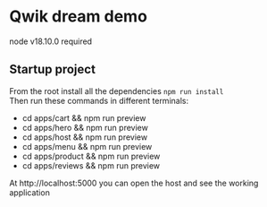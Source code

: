 # Qwik dream demo

node v18.10.0 required

## Startup project

From the root install all the dependencies `npm run install`
<br>
Then run these commands in different terminals:

- cd apps/cart && npm run preview
- cd apps/hero && npm run preview
- cd apps/host && npm run preview
- cd apps/menu && npm run preview
- cd apps/product && npm run preview
- cd apps/reviews && npm run preview

At http://localhost:5000 you can open the host and see the working application
